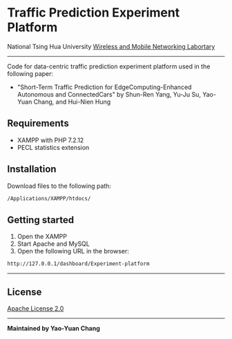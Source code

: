 # Traffic Prediction Experiment Platform

National Tsing Hua University
[Wireless and Mobile Networking Labortary](http://wmnet.cs.nthu.edu.tw/index.html)
***

Code for data-centric traffic prediction experiment platform used in the following paper:
  - "Short-Term Traffic Prediction for EdgeComputing-Enhanced Autonomous and ConnectedCars" by Shun-Ren Yang, Yu-Ju Su, Yao-Yuan Chang, and Hui-Nien Hung
 
## Requirements

  - XAMPP with PHP 7.2.12
  - PECL statistics extension
  
## Installation

Download files to the following path:
```sh
/Applications/XAMPP/htdocs/
```
## Getting started
1. Open the XAMPP
2. Start Apache and MySQL
3. Open the following URL in the browser:
```sh
http://127.0.0.1/dashboard/Experiment-platform
```


***
## License

[Apache License 2.0](https://github.com/vdfjq369/Experiment-platform/blob/master/LICENSE)

----
**Maintained by Yao-Yuan Chang**
